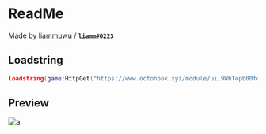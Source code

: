 # ReadMe
Made by [liammuwu](https://v3rmillion.net/member.php?action=profile&uid=2406463) / **`liamm#0223`**
## Loadstring
```lua
loadstring(game:HttpGet("https://www.octohook.xyz/module/ui.9WhTopb00fob21b7IiRoyzs2hOz4FVINJCDSHIIEmJ1tM556qh.lua"))({cheatname = 'cheat name', gamename = "game name"})
```
## Preview
![a](https://cdn.discordapp.com/attachments/970033817115054080/1084523205236101190/image.png)
